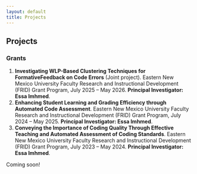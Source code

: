 ```yaml
---
layout: default
title: Projects
---
```


## Projects
### Grants
1. **Investigating WLP-Based Clustering Techniques for FormativeFeedback on Code Errors** (Joint project). Eastern New Mexico University Faculty Research and Instructional Development (FRID) Grant Program, July 2025 – May 2026. **Principal Investigator: Essa Imhmed**.
2. **Enhancing Student Learning and Grading Efficiency through Automated Code Assessment**. Eastern New Mexico University Faculty Research and Instructional Development (FRID) Grant Program, July 2024 – May 2025. **Principal Investigator: Essa Imhmed**.
3. **Conveying the Importance of Coding Quality Through Effective Teaching and Automated Assessment of Coding Standards**. Eastern New Mexico University Faculty Research and Instructional Development (FRID) Grant Program, July 2023 – May 2024. **Principal Investigator: Essa Imhmed**.

Coming soon!
